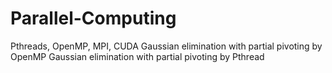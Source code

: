 # Parallel-Computing
Pthreads, OpenMP, MPI, CUDA
Gaussian elimination with partial pivoting by OpenMP
Gaussian elimination with partial pivoting by Pthread
